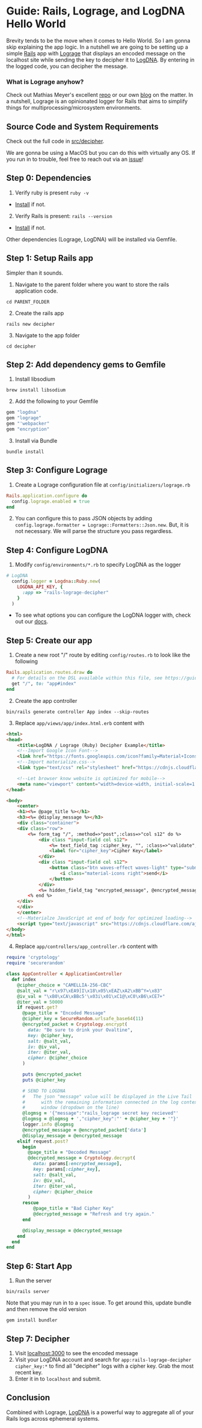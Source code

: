 # Guide: Rails, Lograge, and LogDNA Hello World

Brevity tends to be the move when it comes to Hello World.  So I am gonna skip explaining the app logic.  In a nutshell we are going to be setting up a simple <a href="https://rubyonrails.org/" target="_blank">Rails</a> app with <a href="https://github.com/roidrage/lograge" target="_blank">Lograge</a> that displays an encoded message on the localhost site while sending the key to decipher it to <a href="https://logdna.com" target="_blank">LogDNA</a>.  By entering in the logged code, you can decipher the message.

### What is Lograge anyhow?

Check out Mathias Meyer's excellent <a href="https://github.com/roidrage/lograge" target="_blank">repo</a> or our own <a href="" target="_blank">blog</a> on the matter.  In a nutshell, Lograge is an opinionated logger for Rails that aims to simplify things for multiprocessing/microsystem environments.

## Source Code and System Requirements

Check out the full code in [src/decipher](src/decipher/).

We are gonna be using a MacOS but you can do this with virtually any OS.  If you run in to trouble, feel free to reach out via an [issue](https://github.com/braxtonj/logdna_lograge_example/issues)!

## Step 0: Dependencies

1. Verify ruby is present `ruby -v`
  * <a href="https://www.ruby-lang.org/en/downloads/" target="_blank">Install</a> if not.
2. Verify Rails is present: `rails --version`
  * <a href="https://guides.rubyonrails.org/getting_started.html#creating-a-new-rails-project-installing-rails" target="_blank">Install</a> if not.

Other dependencies (Lograge, LogDNA) will be installed via Gemfile.

## Step 1: Setup Rails app

Simpler than it sounds.

1. Navigate to the parent folder where you want to store the rails application code.
```console
cd PARENT_FOLDER
```
2. Create the rails app
```console
rails new decipher
```
3. Navigate to the app folder
```console
cd decipher
```

## Step 2: Add dependency gems to Gemfile

1. Install libsodium
```console
brew install libsodium
```

2. Add the following to your Gemfile
```ruby
gem "logdna"
gem "lograge"
gem "'webpacker"
gem "encryption"
```

3. Install via Bundle
```console
bundle install
```

## Step 3: Configure Lograge

1. Create a Lograge configuration file at `config/initializers/lograge.rb`
```ruby
Rails.application.configure do
  config.lograge.enabled = true
end
```
2. You can configure this to pass JSON objects by adding `config.lograge.formatter = Lograge::Formatters::Json.new`.  But, it is not necessary.  We will parse the structure you pass regardless.

## Step 4: Configure LogDNA

1. Modify `config/environments/*.rb` to specify LogDNA as the logger
```ruby
# LogDNA
  config.logger = Logdna::Ruby.new(
    LOGDNA_API_KEY, {
      :app => "rails-lograge-decipher"
    }
  )
```
  * To see what options you can configure the LogDNA logger with, check out our [docs](https://github.com/logdna/ruby#logdnarubynewingestion_key-options--).

## Step 5: Create our app

1. Create a new root "/" route by editing `config/routes.rb` to look like the following
```ruby
Rails.application.routes.draw do
  # For details on the DSL available within this file, see https://guides.rubyonrails.org/routing.html
  get "/", to: "app#index"
end
```

2. Create the app controller
```console
bin/rails generate controller App index --skip-routes
```

3. Replace `app/views/app/index.html.erb` content with
```html
<html>
<head>
    <title>LogDNA / Lograge (Ruby) Decipher Example</title>
    <!--Import Google Icon Font-->
    <link href="https://fonts.googleapis.com/icon?family=Material+Icons" rel="stylesheet">
    <!--Import materialize.css-->
    <link type="text/css" rel="stylesheet" href="https://cdnjs.cloudflare.com/ajax/libs/materialize/1.0.0/css/materialize.min.css"  media="screen,projection"/>

    <!--Let browser know website is optimized for mobile-->
    <meta name="viewport" content="width=device-width, initial-scale=1.0"/>
</head>

<body>
    <center>
    <h1><%= @page_title %></h1>
    <h3><%= @display_message %></h3>
    <div class="container">
    <div class="row">
        <%= form_tag "/", :method=>"post",:class=>"col s12" do %>
            <div class "input-field col s12">
                <%= text_field_tag :cipher_key, "", :class=>"validate", :id=>"cipher_key" %>
                <label for="cipher_key">Cipher Key</label>
            </div>
            <div class "input-field col s12">
                <button class="btn waves-effect waves-light" type="submit" name="key_submit">Submit
                    <i class="material-icons right">send</i>
                </button>
            </div>
            <%= hidden_field_tag "encrypted_message", @encrypted_message %>
        <% end %>
    </div>
    </div>
    </center>
    <!--Materialze JavaScript at end of body for optimized loading-->
    <script type="text/javascript" src="https://cdnjs.cloudflare.com/ajax/libs/materialize/1.0.0/js/materialize.min.js"></script>
</body>
</html>
```
4. Replace `app/controllers/app_controller.rb` content with
```ruby
require 'cryptology'
require 'securerandom'

class AppController < ApplicationController
  def index
    @cipher_choice = "CAMELLIA-256-CBC"
    @salt_val = "r\x97\xEA9]I\x18\x05\xEAZ\xA2\xBB^Y=\x83"
    @iv_val = "\xB0\xCA\xBBc5'\x03i\x01\xC1@\xC0\xB6\xCE7+"
    @iter_val = 50000
    if request.get?
      @page_title = "Encoded Message"
      @cipher_key = SecureRandom.urlsafe_base64(11)
      @encrypted_packet = Cryptology.encrypt(
        data: "Be sure to drink your Ovaltine",
        key: @cipher_key,
        salt: @salt_val,
        iv: @iv_val,
        iter: @iter_val,
        cipher: @cipher_choice
      )

      puts @encrypted_packet
      puts @cipher_key

      # SEND TO LOGDNA
      #   The json "message" value will be displayed in the Live Tail
      #      with the remaining information connected in the log context
      #      window (dropdown on the line)
      @logmsg = '{"message":"rails_lograge secret key recieved"'
      @logmsg = @logmsg + ',"cipher_key":"' + @cipher_key + '"}'
      logger.info @logmsg
      @encrypted_message = @encrypted_packet['data']
      @display_message = @encrypted_message
    elsif request.post?
      begin
        @page_title = "Decoded Message"
        @decrypted_message = Cryptology.decrypt(
          data: params[:encrypted_message],
          key: params[:cipher_key],
          salt: @salt_val,
          iv: @iv_val,
          iter: @iter_val,
          cipher: @cipher_choice
        )
      rescue
          @page_title = "Bad Cipher Key"
          @decrypted_message = "Refresh and try again."
      end

      @display_message = @decrypted_message
    end
  end
end

```

## Step 6: Start App

1. Run the server
```console
bin/rails server
```

Note that you may run in to a `spec` issue.  To get around this, update bundle and then remove the old version
```console
gem install bundler
```

## Step 7: Decipher

1. Visit <a href="localhost:3000" target="_blank">localhost:3000</a> to see the encoded message
2. Visit your LogDNA account and search for `app:rails-lograge-decipher cipher_key:*` to find all "decipher" logs with a cipher key.  Grab the most recent key.
3. Enter it in to `localhost` and submit.

## Conclusion

Combined with Lograge, [LogDNA](https://logdna.com) is a powerful way to aggregate all of your Rails logs across ephemeral systems.
